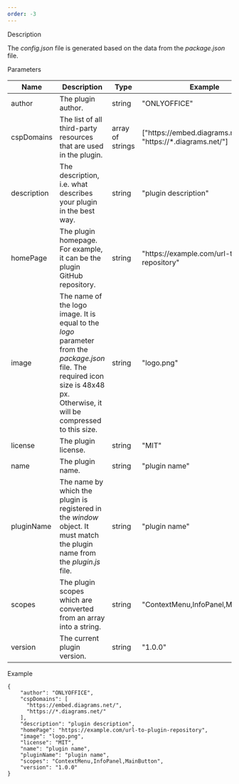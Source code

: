 ```yaml
---
order: -3
---
```



Description

The *config.json* file is generated based on the data from the *package.json* file.

Parameters

| Name        | Description                                                                                                                                                                      | Type             | Example                                                        |
| ----------- | -------------------------------------------------------------------------------------------------------------------------------------------------------------------------------- | ---------------- | -------------------------------------------------------------- |
| author      | The plugin author.                                                                                                                                                               | string           | "ONLYOFFICE"                                                   |
| cspDomains  | The list of all third-party resources that are used in the plugin.                                                                                                               | array of strings | \["https\://embed.diagrams.net/", "https\://\*.diagrams.net/"] |
| description | The description, i.e. what describes your plugin in the best way.                                                                                                                | string           | "plugin description"                                           |
| homePage    | The plugin homepage. For example, it can be the plugin GitHub repository.                                                                                                        | string           | "https\://example.com/url-to-plugin-repository"                |
| image       | The name of the logo image. It is equal to the *logo* parameter from the *package.json* file. The required icon size is 48x48 px. Otherwise, it will be compressed to this size. | string           | "logo.png"                                                     |
| license     | The plugin license.                                                                                                                                                              | string           | "MIT"                                                          |
| name        | The plugin name.                                                                                                                                                                 | string           | "plugin name"                                                  |
| pluginName  | The name by which the plugin is registered in the *window* object. It must match the plugin name from the *plugin.js* file.                                                      | string           | "plugin name"                                                  |
| scopes      | The plugin scopes which are converted from an array into a string.                                                                                                               | string           | "ContextMenu,InfoPanel,MainButton"                             |
| version     | The current plugin version.                                                                                                                                                      | string           | "1.0.0"                                                        |

Example

```
{
    "author": "ONLYOFFICE",
    "cspDomains": [
      "https://embed.diagrams.net/",
      "https://*.diagrams.net/"
    ],
    "description": "plugin description",
    "homePage": "https://example.com/url-to-plugin-repository",
    "image": "logo.png",
    "license": "MIT",
    "name": "plugin name",
    "pluginName": "plugin name",
    "scopes": "ContextMenu,InfoPanel,MainButton",
    "version": "1.0.0"
}
```
